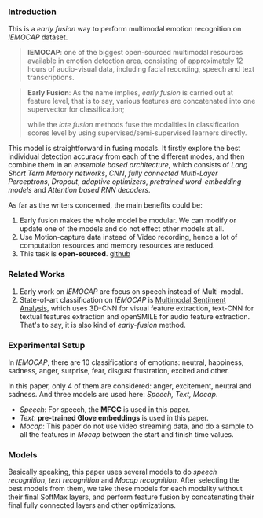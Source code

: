 ### Introduction

This is a *early fusion* way to perform multimodal emotion recognition on *IEMOCAP* dataset.

> **IEMOCAP**: one of the biggest open-sourced multimodal resources available in emotion detection area, consisting of approximately 12 hours of audio-visual data, including facial recording, speech and text transcriptions.

> **Early Fusion**: As the name implies, *early fusion* is carried out at feature level, that is to say, various features are concatenated into one supervector for classification; 
>
> while the *late fusion* methods fuse the modalities in classification scores level by using supervised/semi-supervised learners directly.

This model is straightforward in fusing modals. It firstly explore the best individual detection accuracy from each of the different modes, and then combine them in an *ensemble based architecture*, which consists of *Long Short Term Memory networks*, *CNN*, *fully connected Multi-Layer Perceptrons*, *Dropout*, *adaptive optimizers*, *pretrained word-embedding models* and *Attention based RNN decoders*.

As far as the writers concerned, the main benefits could be:

1. Early fusion makes the whole model be modular. We can modify or update one of the models and do not effect other models at all.
2. Use Motion-capture data instead of Video recording, hence a lot of computation resources and memory resources are reduced.
3. This task is **open-sourced**. [github](https://github.com/Samarth-Tripathi/IEMOCAP-Emotion-Detection)

### Related Works

1. Early work on *IEMOCAP* are focus on speech instead of Multi-modal.
2. State-of-art classification on *IEMOCAP* is [Multimodal Sentiment Analysis](https://ieeexplore.ieee.org/abstract/document/8636432), which uses 3D-CNN for visual feature extraction, text-CNN for textual features extraction and openSMILE for audio feature extraction.  That's to say, it is also kind of *early-fusion* method.

### Experimental Setup

In *IEMOCAP*, there are 10 classifications of emotions: neutral, happiness, sadness, anger, surprise, fear, disgust frustration, excited and other.

In this paper, only 4 of them are considered: anger, excitement, neutral and sadness. And three models are used here: *Speech, Text, Mocap*.

- *Speech*: For speech, the **MFCC** is used in this paper.
- *Text*: **pre-trained Glove embeddings** is used in this paper.
- *Mocap*: This paper do not use video streaming data, and do a sample to all the features in *Mocap* between the start and finish time values.

### Models

Basically speaking, this paper uses several models to do *speech recognition*, *text recognition* and *Mocap recognition*. After selecting the best models from them, we take these models for each modality without their final SoftMax layers, and perform feature fusion by concatenating their final fully connected layers and other optimizations.



